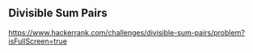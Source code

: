 ## Divisible Sum Pairs

https://www.hackerrank.com/challenges/divisible-sum-pairs/problem?isFullScreen=true
